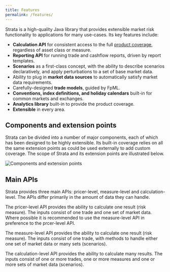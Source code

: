 ```yaml
---
title: Features
permalink: /features/
---
```


Strata is a high-quality Java library that provides extensible market risk functionality to applications for many use-cases.
Its key features include:

* **Calculation API** for consistent access to the full [product coverage]({{site.baseurl}}/product_coverage),
regardless of asset class or measure.
* **Reporting API** for running trade and cashflow reports, driven by report templates.
* **Scenarios** as a first-class concept, with the ability to describe scenarios declaratively, and apply
perturbations to a set of base market data.
* Ability to plug in **market data sources** to automatically satisfy market data requirements.
* Carefully-designed **trade models**, guided by FpML.
* **Conventions, index definitions, and holiday calendars** built-in for common markets and exchanges.
* **Analytics library** built-in to provide the product coverage.
* **Extensible** in every area.

## Components and extension points

Strata can be divided into a number of major components, each of which has been designed to be highly extensible.
Its built-in coverage relies on all the same extension points as could be used externally to add custom coverage.
The scope of Strata and its extension points are illustrated below.

<img alt="Components and extension points" src="{{site.baseurl}}/images/components.png" />

## Main APIs

Strata provides three main APIs: pricer-level, measure-level and calculation-level.
The APIs differ primarily in the amount of data they can handle.

The pricer-level API provides the ability to calculate one result (risk measure).
The inputs consist of one trade and one set of market data.
Where possible it is recommended to use the measure-level API in preference to the prcer-level API.

The measure-level API provides the ability to calculate one result (risk measure).
The inputs consist of one trade, with methods to handle either one set of market data or many sets (scenarios).

The calculation-level API provides the ability to calculate many results.
The inputs consist of one or more trades, one or more measures and one or more sets of market data (scenarios).
